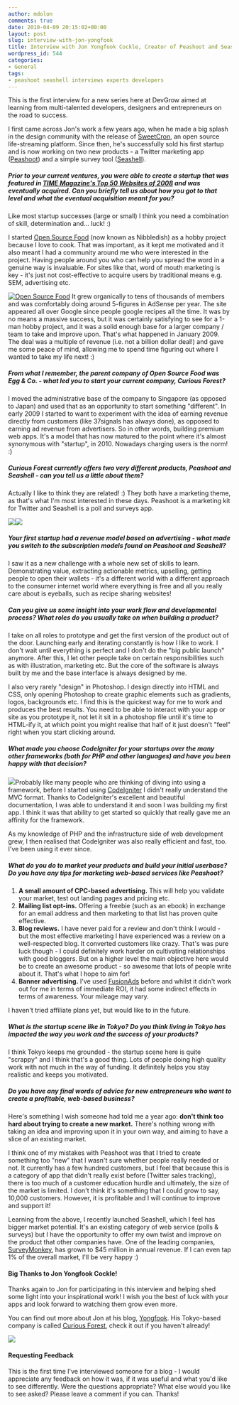 ```yaml
---
author: mdolon
comments: true
date: 2010-04-09 20:15:02+00:00
layout: post
slug: interview-with-jon-yongfook
title: Interview with Jon Yongfook Cockle, Creator of Peashoot and Seashell
wordpress_id: 544
categories:
- General
tags:
- peashoot seashell interviews experts developers
---
```


This is the first interview for a new series here at DevGrow aimed at learning from multi-talented developers, designers and entrepreneurs on the road to success.

I first came across Jon's work a few years ago, when he made a big splash in the design community with the release of [SweetCron](http://code.google.com/p/sweetcron/), an open source life-streaming platform.  Since then, he's successfully sold his first startup and is now working on two new products - a Twitter marketing app ([Peashoot](http://peashootapp.com/)) and a simple survey tool ([Seashell](http://seashellapp.com/)).


##### Prior to your current ventures, you were able to create a startup that was featured in [TIME Magazine's Top 50 Websites of 2008](http://www.time.com/time/specials/2007/article/0,28804,1809858_1809952_1811310,00.html) and was eventually acquired.  Can you briefly tell us about how you got to that level and what the eventual acquisition meant for you?

Like most startup successes (large or small) I think you need a combination of skill, determination and... luck! :)

I started [Open Source Food](http://www.opensourcefood.com/) (now known as Nibbledish) as a hobby project because I love to cook.  That was important, as it kept me motivated and it also meant I had a community around me who were interested in the project.  Having people around you who can help you spread the word in a genuine way is invaluable.  For sites like that, word of mouth marketing is key - it's just not cost-effective to acquire users by traditional means e.g. SEM, advertising etc.

[![Open Source Food](http://devgrow.s3.amazonaws.com/assets/images/yongfook-osf.jpg)](http://www.opensourcefood.com/)
It grew organically to tens of thousands of members and was comfortably doing around 5-figures in AdSense per year.  The site appeared all over Google since people google recipes all the time.  It was by no means a massive success, but it was certainly satisfying to see for a 1-man hobby project, and it was a solid enough base for a larger company / team to take and improve upon.  That's what happened in January 2009.  The deal was a multiple of revenue (i.e. not a billion dollar deal!) and gave me some peace of mind, allowing me to spend time figuring out where I wanted to take my life next! :)


##### From what I remember, the parent company of Open Source Food was Egg & Co. - what led you to start your current company, Curious Forest?

I moved the administrative base of the company to Singapore (as opposed to Japan) and used that as an opportunity to start something "different".  In early 2009 I started to want to experiment with the idea of earning revenue directly from customers (like 37signals has always done), as opposed to earning ad revenue from advertisers.  So in other words, building premium web apps.  It's a model that has now matured to the point where it's almost synonymous with "startup", in 2010.  Nowadays charging users is the norm! :)


##### Curious Forest currently offers two very different products, Peashoot and Seashell - can you tell us a little about them?

Actually I like to think they are related! :)  They both have a marketing theme, as that's what I'm most interested in these days. Peashoot is a marketing kit for Twitter and Seashell is a poll and surveys app.

[![](http://devgrow.s3.amazonaws.com/assets/images/yongfook-seashell.gif)](http://seashellapp.com/)[![](http://devgrow.s3.amazonaws.com/assets/images/yongfook-peashoot.gif)](http://peashootapp.com/)


##### Your first startup had a revenue model based on advertising - what made you switch to the subscription models found on Peashoot and Seashell?

I saw it as a new challenge with a whole new set of skills to learn. Demonstrating value, extracting actionable metrics, upselling, getting people to open their wallets - it's a different world with a different approach to the consumer internet world where everything is free and all you really care about is eyeballs, such as recipe sharing websites!


##### Can you give us some insight into your work flow and developmental process?  What roles do you usually take on when building a product?

I take on all roles to prototype and get the first version of the product out of the door.  Launching early and iterating constantly is how I like to work.  I don't wait until everything is perfect and I don't do the "big public launch" anymore.  After this, I let other people take on certain responsibilities such as with illustration, marketing etc.  But the core of the software is always built by me and the base interface is always designed by me.

I also very rarely "design" in Photoshop.  I design directly into HTML and CSS, only opening Photoshop to create graphic elements such as gradients, logos, backgrounds etc.  I find this is the quickest way for me to work and produces the best results.  You need to be able to interact with your app or site as you prototype it, not let it sit in a photoshop file until it's time to HTML-ify it, at which point you might realise that half of it just doesn't "feel" right when you start clicking around.


##### What made you choose CodeIgniter for your startups over the many other frameworks (both for PHP and other languages) and have you been happy with that decision?

[![](http://devgrow.s3.amazonaws.com/assets/images/codeigniter.png)](http://codeigniter.com/user_guide/)Probably like many people who are thinking of diving into using a framework, before I started using [CodeIgniter](http://codeigniter.com/) I didn't really understand the MVC format.  Thanks to CodeIgniter's excellent and beautiful documentation, I was able to understand it and soon I was building my first app.  I think it was that ability to get started so quickly that really gave me an affinity for the framework.

As my knowledge of PHP and the infrastructure side of web development grew, I then realised that CodeIgniter was also really efficient and fast, too.  I've been using it ever since.


##### What do you do to market your products and build your initial userbase? Do you have any tips for marketing web-based services like Peashoot?

  1. **A small amount of CPC-based advertising.**  This will help you validate your market, test out landing pages and pricing etc.
  2. **Mailing list opt-ins.**  Offering a freebie (such as an ebook) in exchange for an email address and then marketing to that list has proven quite effective.
  3. **Blog reviews.**  I have never paid for a review and don't think I would - but the most effective marketing I have experienced was a review on a well-respected blog.  It converted customers like crazy. That's was pure luck though - I could definitely work harder on cultivating relationships with good bloggers.  But on a higher level the main objective here would be to create an awesome product - so awesome that lots of people write about it.  That's what I hope to aim for!
  4. **Banner advertising.**  I've used [FusionAds](http://fusionads.net) before and whilst it didn't work out for me in terms of immediate ROI, it had some indirect effects in terms of awareness.  Your mileage may vary.

I haven't tried affiliate plans yet, but would like to in the future.


##### What is the startup scene like in Tokyo?  Do you think living in Tokyo has impacted the way you work and the success of your products?

I think Tokyo keeps me grounded - the startup scene here is quite "scrappy" and I think that's a good thing.  Lots of people doing high quality work with not much in the way of funding. It definitely helps you stay realistic and keeps you motivated.


##### Do you have any final words of advice for new entrepreneurs who want to create a profitable, web-based business?

Here's something I wish someone had told me a year ago: **don't think too hard about trying to create a new market.**  There's nothing wrong with taking an idea and improving upon it in your own way, and aiming to have a slice of an existing market.

I think one of my mistakes with Peashoot was that I tried to create something too "new" that I wasn't sure whether people really needed or not.  It currently has a few hundred customers, but I feel that because this is a category of app that didn't really exist before (Twitter sales tracking), there is too much of a customer education hurdle and ultimately, the size of the market is limited.  I don't think it's something that I could grow to say, 10,000 customers. However, it is profitable and I will continue to improve and support it!

Learning from the above, I recently launched Seashell, which I feel has bigger market potential.  It's an existing category of web service (polls & surveys) but I have the opportunity to offer my own twist and improve on the product that other companies have.  One of the leading companies, [SurveyMonkey](http://surveymonkey.com/), has grown to $45 million in annual revenue. If I can even tap 1% of the overall market, I'll be very happy :)


#### Big Thanks to Jon Yongfook Cockle!

Thanks again to Jon for participating in this interview and helping shed some light into your inspirational work!  I wish you the best of luck with your apps and look forward to watching them grow even more.

You can find out more about Jon at his blog, [Yongfook](http://yongfook.com/).  His Tokyo-based company is called [Curious Forest](http://www.curiousforest.com/), check it out if you haven't already!

[![](http://devgrow.s3.amazonaws.com/assets/images/yongfook-blog.gif)](http://yongfook.com/)

#### Requesting Feedback

This is the first time I've interviewed someone for a blog - I would appreciate any feedback on how it was, if it was useful and what you'd like to see differently.  Were the questions appropriate?  What else would you like to see asked?  Please leave a comment if you can.  Thanks!
